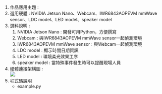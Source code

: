 1. 作品應用主題 : 
2. 選用硬體 : NVIDIA Jetson Nano、Webcam、IWR6843AOPEVM mmWave sensor、LDC model、LED model、speaker model
3. 選料說明 : 
    1. NVIDIA Jetson Nano : 開發可用Python，方便撰寫
    2. Webcam : 與IWR6843AOPEVM mmWave sensor一起偵測環境
    3. IWR6843AOPEVM mmWave sensor : 與Webcam一起偵測環境
    4. LDC model : 顯示時間日期資訊
    5. LED model : 環境柔光效果工序
    6. speaker model : 當特殊事件發生時可以提醒現場人員
4. 硬體連接架構圖 :  <br/>
    ![](https://firebasestorage.googleapis.com/v0/b/fast-mariner-312118.appspot.com/o/picture%2F6D4930CD-6CAE-4923-92D5-DE10729988C6.jpg?alt=media&token=bdc0de6e-55b2-48b4-a100-5fe6080ec2ca)
5. 程式碼說明
    - example.py
